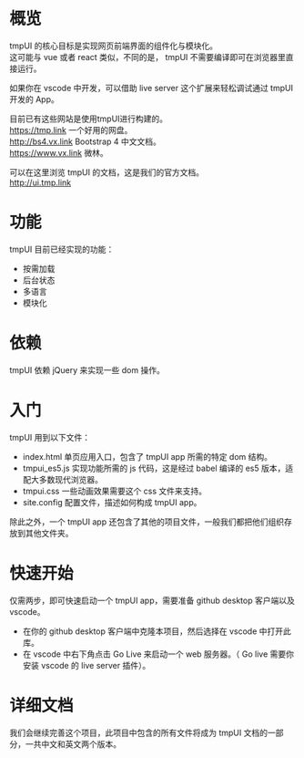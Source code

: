 # 概览   
tmpUI 的核心目标是实现网页前端界面的组件化与模块化。   
这可能与 vue 或者 react 类似，不同的是， tmpUI 不需要编译即可在浏览器里直接运行。   
   
如果你在 vscode 中开发，可以借助 live server 这个扩展来轻松调试通过 tmpUI 开发的 App。  
  
目前已有这些网站是使用tmpUI进行构建的。  
https://tmp.link 一个好用的网盘。  
http://bs4.vx.link Bootstrap 4 中文文档。  
https://www.vx.link 微林。   

可以在这里浏览 tmpUI 的文档，这是我们的官方文档。    
http://ui.tmp.link  

# 功能
tmpUI 目前已经实现的功能：

* 按需加载
* 后台状态
* 多语言
* 模块化

# 依赖

tmpUI 依赖 jQuery 来实现一些 dom 操作。

# 入门
tmpUI 用到以下文件：
* index.html 单页应用入口，包含了 tmpUI app 所需的特定 dom 结构。
* tmpui_es5.js 实现功能所需的 js 代码，这是经过 babel 编译的 es5 版本，适配大多数现代浏览器。
* tmpui.css 一些动画效果需要这个 css 文件来支持。
* site.config 配置文件，描述如何构成 tmpUI app。

除此之外，一个 tmpUI app 还包含了其他的项目文件，一般我们都把他们组织存放到其他文件夹。

# 快速开始
仅需两步，即可快速启动一个 tmpUI app，需要准备 github desktop 客户端以及 vscode。

* 在你的 github desktop 客户端中克隆本项目，然后选择在 vscode 中打开此库。
* 在 vscode 中右下角点击 Go Live 来启动一个 web 服务器。（ Go live 需要你安装 vscode 的 live server 插件）。

# 详细文档
我们会继续完善这个项目，此项目中包含的所有文件将成为 tmpUI 文档的一部分，一共中文和英文两个版本。
